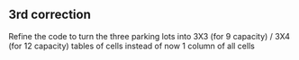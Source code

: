 




## 3rd correction
Refine the code to turn the three parking lots into 3X3 (for 9 capacity) / 3X4 (for 12 capacity) tables of cells instead of now 1 column of all cells